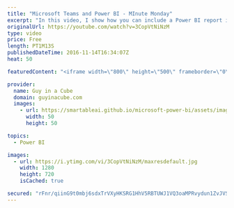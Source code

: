 ```yaml
---
title: "Microsoft Teams and Power BI - MInute Monday"
excerpt: "In this video, I show how you can include a Power BI report into your Microsoft Team channel. It is as easy as just adding a new tab.  LET'S CONNECT!  Guy in a Cube -- https://guyinacube.com -- http://twitter.com/guyinacube -- http://www.facebook.com/guyinacube -- Snapchat - guyinacube -- https://www.instagram.com/guyinacube/"
originalUrl: https://youtube.com/watch?v=3CopVtNiNzM
type: video
price: Free
length: PT1M13S
publishedDateTime: 2016-11-14T16:34:07Z
heat: 50

featuredContent: "<iframe width=\"800\" height=\"500\" frameborder=\"0\" src=\"https://www.youtube.com/embed/3CopVtNiNzM\" allow=\"accelerometer; autoplay; encrypted-media; gyroscope; picture-in-picture\" allowfullscreen></iframe>"

provider:
  name: Guy in a Cube
  domain: guyinacube.com
  images:
    - url: https://smartableai.github.io/microsoft-power-bi/assets/images/organizations/guyinacube.com-50x50.jpg
      width: 50
      height: 50

topics:
  - Power BI

images:
  - url: https://i.ytimg.com/vi/3CopVtNiNzM/maxresdefault.jpg
    width: 1280
    height: 720
    isCached: true

secured: "rFnr/qiinG9t0mbj6sdxTrVXyHKSRG1HhV5RBTUWJ1VQ3oaMPRvydun1ZvJVSut+iQQIwD5qbadFdU84OPN451x1RruWd9RRgBEfngO8rLRmhmCorARUUCtBKLsQQOYiArq25d0yLeRTRp6cfoEjvPN8asq44SS+r7ahtSDWhUBKNi64S4tx78P9faMRyHIIrIVWrVznRpQGD4DiowQwIlH2F/tuBnbf/6S6jrzjJYr2mzU4TkTJfpmEJAPM4in3bB9GX+iXfJ1MRW3qQrA+tpFj+icnmsSA6+EaXWsORz7+lclQl30H0I2wTkWzYA62oTx5U//xWSu3ACrqUlvch2zSLo6Py2K9nguictMGUJDz482gHqxafExMbKP3QuLDn9F4aMp940MJdNDt8lMBkfniW7HHFewToxIDe6Geu80=;sw954vATZ/q1iuv8mJG8jQ=="
---
```



